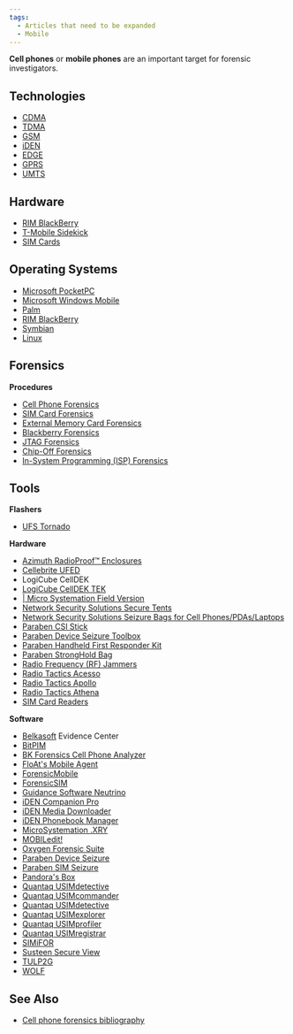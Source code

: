 ```yaml
---
tags:
  - Articles that need to be expanded
  - Mobile
---
```

**Cell phones** or **mobile phones** are an important target for forensic
investigators.

## Technologies

* [CDMA](cdma.md)
* [TDMA](tdma.md)
* [GSM](gsm.md)
* [iDEN](iden.md)
* [EDGE](edge.md)
* [GPRS](gprs.md)
* [UMTS](umts.md)

## Hardware

* [RIM BlackBerry](rim_blackberry.md)
* [T-Mobile Sidekick](t-mobile_sidekick.md)
* [SIM Cards](sim_cards.md)

## Operating Systems

* [Microsoft PocketPC](microsoft_pocketpc.md)
* [Microsoft Windows Mobile](microsoft_windows_mobile.md)
* [Palm](palm.md)
* [RIM BlackBerry](rim_blackberry.md)
* [Symbian](symbian.md)
* [Linux](linux.md)

## Forensics

**Procedures**

* [Cell Phone Forensics](cell_phone_forensics.md)
* [SIM Card Forensics](sim_card_forensics.md)
* [External Memory Card Forensics](external_memory_card_forensics.md)
* [Blackberry Forensics](blackberry_forensics.md)
* [JTAG Forensics](jtag_forensics.md)
* [Chip-Off Forensics](chip-off_forensics.md)
* [In-System Programming (ISP) Forensics](in-system_programming_(isp)_forensics.md)

## Tools

**Flashers**

* [UFS Tornado](ufs_tornado.md)

**Hardware**

* [Azimuth RadioProof™ Enclosures](azimuth_radioproof™_enclosures.md)
* [Cellebrite UFED](cellebrite_ufed.md)
* LogiCube CellDEK
* [LogiCube CellDEK TEK](logicube_celldek_tek.md)
* [\| Micro Systemation Field Version](https://www.msab.com/)
* [Network Security Solutions Secure Tents](network_security_solutions_secure_tents.md)
* [Network Security Solutions Seizure Bags for Cell Phones/PDAs/Laptops](network_security_solutions_seizure_bags_for_cell_phones/pdas/laptops.md)
* [Paraben CSI Stick](paraben_csi_stick.md)
* [Paraben Device Seizure Toolbox](paraben_device_seizure_toolbox.md)
* [Paraben Handheld First Responder Kit](paraben_handheld_first_responder_kit.md)
* [Paraben StrongHold Bag](paraben_stronghold_bag.md)
* [Radio Frequency (RF) Jammers](radio_frequency_(rf)_jammers.md)
* [Radio Tactics Acesso](radio_tactics_acesso.md)
* [Radio Tactics Apollo](radio_tactics_apollo.md)
* [Radio Tactics Athena](radio_tactics_athena.md)
* [SIM Card Readers](sim_card_readers.md)

**Software**

* [Belkasoft](belkasoft.md) Evidence Center
* [BitPIM](bitpim.md)
* [BK Forensics Cell Phone Analyzer](bk_forensics_cell_phone_analyzer.md)
* [FloAt's Mobile Agent](float's_mobile_agent.md)
* [ForensicMobile](forensicmobile.md)
* [ForensicSIM](forensicsim.md)
* [Guidance Software Neutrino](guidance_software_neutrino.md)
* [iDEN Companion Pro](iden_companion_pro.md)
* [iDEN Media Downloader](iden_media_downloader.md)
* [iDEN Phonebook Manager](iden_phonebook_manager.md)
* [MicroSystemation .XRY](.xry.md)
* [MOBILedit!](mobiledit!.md)
* [Oxygen Forensic Suite](oxygen_forensic_suite.md)
* [Paraben Device Seizure](paraben_device_seizure.md)
* [Paraben SIM Seizure](paraben_sim_seizure.md)
* [Pandora's Box](pandora's_box.md)
* [Quantaq USIMdetective](quantaq_usimdetective.md)
* [Quantaq USIMcommander](quantaq_usimcommander.md)
* [Quantaq USIMdetective](quantaq_usimdetective.md)
* [Quantaq USIMexplorer](quantaq_usimexplorer.md)
* [Quantaq USIMprofiler](quantaq_usimprofiler.md)
* [Quantaq USIMregistrar](quantaq_usimregistrar.md)
* [SIMiFOR](simifor.md)
* [Susteen Secure View](susteen_secure_view.md)
* [TULP2G](tulp2g.md)
* [WOLF](wolf.md)

## See Also

* [Cell phone forensics bibliography](cell_phone_forensics_bibliography.md)
